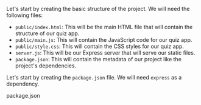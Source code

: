 Let's start by creating the basic structure of the project. We will need the following files:

- `public/index.html`: This will be the main HTML file that will contain the structure of our quiz app.
- `public/main.js`: This will contain the JavaScript code for our quiz app.
- `public/style.css`: This will contain the CSS styles for our quiz app.
- `server.js`: This will be our Express server that will serve our static files.
- `package.json`: This will contain the metadata of our project like the project's dependencies.

Let's start by creating the `package.json` file. We will need `express` as a dependency.

package.json

